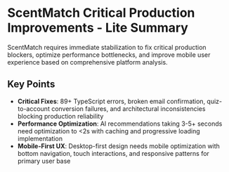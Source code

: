 # ScentMatch Critical Production Improvements - Lite Summary

ScentMatch requires immediate stabilization to fix critical production blockers, optimize performance bottlenecks, and improve mobile user experience based on comprehensive platform analysis.

## Key Points

- **Critical Fixes**: 89+ TypeScript errors, broken email confirmation, quiz-to-account conversion failures, and architectural inconsistencies blocking production reliability
- **Performance Optimization**: AI recommendations taking 3-5+ seconds need optimization to <2s with caching and progressive loading implementation
- **Mobile-First UX**: Desktop-first design needs mobile optimization with bottom navigation, touch interactions, and responsive patterns for primary user base
